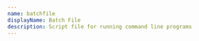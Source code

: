 ```yaml
---
name: batchfile
displayName: Batch File
description: Script file for running command line programs
---
```

